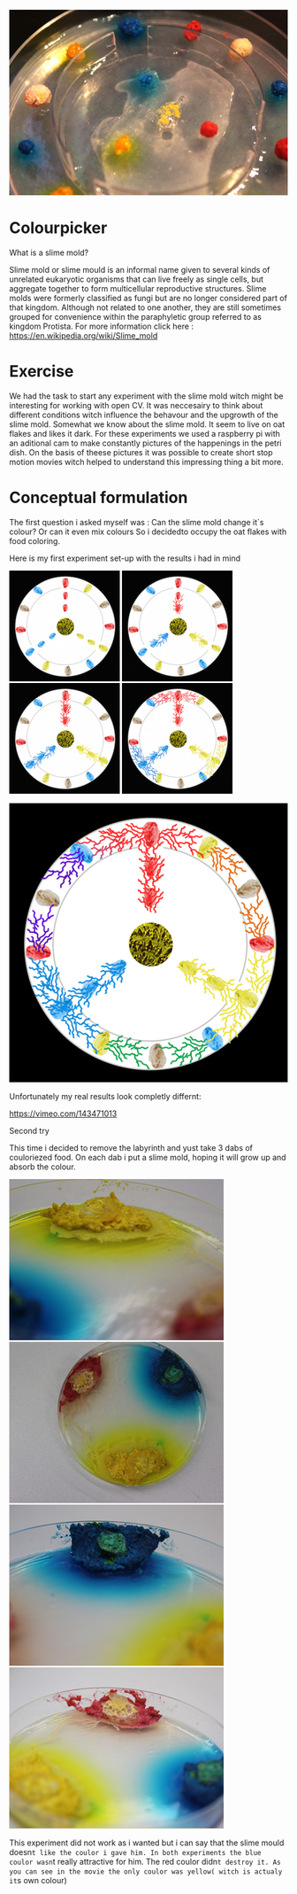 ![](images/Aufbau.jpg)

# Colourpicker

What is a slime mold?

Slime mold or slime mould is an informal name given to several kinds of unrelated eukaryotic organisms that can live freely as single cells, 
but aggregate together to form multicellular reproductive structures. 
Slime molds were formerly classified as fungi but are no longer considered part of that kingdom. 
Although not related to one another, they are still sometimes grouped for convenience within the paraphyletic group referred to as kingdom Protista.
For more information click here : https://en.wikipedia.org/wiki/Slime_mold

# Exercise

We had the task to start any experiment with the slime mold witch might be interesting for working with open CV.
It was neccesairy to think about different conditions witch influence the behavour and the upgrowth of the slime mold. 
Somewhat we know about the slime mold. It seem to live on oat flakes and likes it dark.
For these experiments we used a raspberry pi with an aditional cam to make constantly pictures of the happenings in the petri dish. On the basis of theese pictures it was possible to create short stop motion movies witch helped to understand this impressing thing a bit more.

# Conceptual formulation

The first question i asked myself was : Can the slime mold change it`s colour? Or can it even mix colours
So i decidedto occupy the oat flakes with food coloring.

Here is my first experiment set-up with the results i had in mind

![](images/Beginn.jpg) ![](images/Phase1.jpg) 
![](images/Phase2.jpg) ![](images/Phase3.jpg)

![](images/Phase4.jpg)

Unfortunately my real results look completly differnt:

https://vimeo.com/143471013

Second try

This time i decided to remove the labyrinth and yust take 3 dabs of couloriezed food.
On each dab i put a slime mold, hoping it will grow up and absorb the colour.

![](images/v2a.jpg)![](images/v2b.jpg)
![](images/v2c.jpg)![](images/v2d.jpg)


This experiment did not work as i wanted but i can say that the slime mould doesn`t like the coulor i gave him.
In both experiments the blue coulor wasn`t really attractive for him.
The red coulor didn`t destroy it.
As you can see in the movie the only coulor was yellow( witch is actualy it`s own colour)







